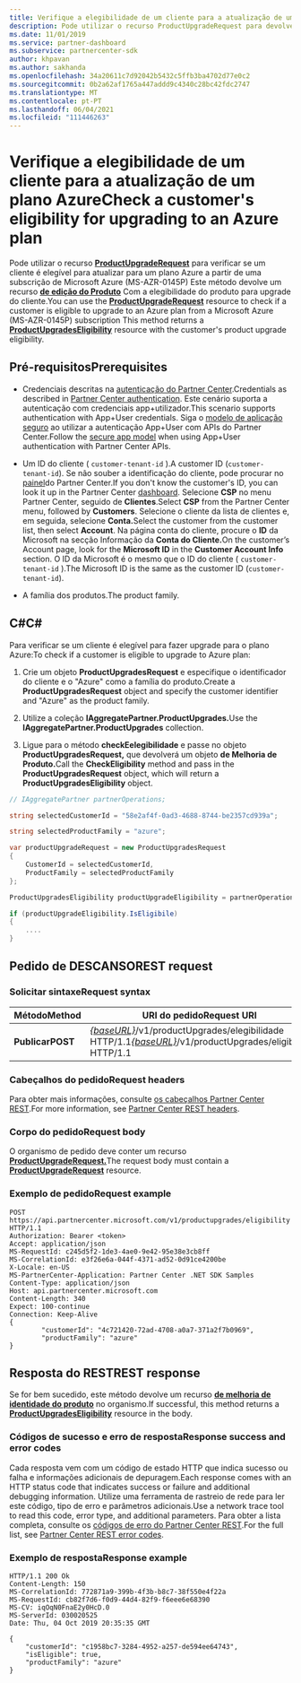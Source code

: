 ```yaml
---
title: Verifique a elegibilidade de um cliente para a atualização de um plano Azure
description: Pode utilizar o recurso ProductUpgradeRequest para devolver um recurso de melhoria de produtos para determinar se um cliente é elegível para atualizar a partir de uma subscrição de Microsoft Azure (MS-AZR-0145P) para um plano Azure.
ms.date: 11/01/2019
ms.service: partner-dashboard
ms.subservice: partnercenter-sdk
author: khpavan
ms.author: sakhanda
ms.openlocfilehash: 34a20611c7d92042b5432c5ffb3ba4702d77e0c2
ms.sourcegitcommit: 0b2a62af1765a447addd9c4340c28bc42fdc2747
ms.translationtype: MT
ms.contentlocale: pt-PT
ms.lasthandoff: 06/04/2021
ms.locfileid: "111446263"
---
```

# <a name="check-a-customers-eligibility-for-upgrading-to-an-azure-plan"></a><span data-ttu-id="a32b3-103">Verifique a elegibilidade de um cliente para a atualização de um plano Azure</span><span class="sxs-lookup"><span data-stu-id="a32b3-103">Check a customer's eligibility for upgrading to an Azure plan</span></span>

<span data-ttu-id="a32b3-104">Pode utilizar o recurso [**ProductUpgradeRequest**](product-upgrade-resources.md#productupgraderequest) para verificar se um cliente é elegível para atualizar para um plano Azure a partir de uma subscrição de Microsoft Azure (MS-AZR-0145P) Este método devolve um recurso [**de edição do Produto**](product-upgrade-resources.md#productupgradeseligibility) Com a elegibilidade do produto para upgrade do cliente.</span><span class="sxs-lookup"><span data-stu-id="a32b3-104">You can use the [**ProductUpgradeRequest**](product-upgrade-resources.md#productupgraderequest) resource to check if a customer is eligible to upgrade to an Azure plan from a Microsoft Azure (MS-AZR-0145P) subscription This method returns a [**ProductUpgradesEligibility**](product-upgrade-resources.md#productupgradeseligibility) resource with the customer's product upgrade eligibility.</span></span>

## <a name="prerequisites"></a><span data-ttu-id="a32b3-105">Pré-requisitos</span><span class="sxs-lookup"><span data-stu-id="a32b3-105">Prerequisites</span></span>

- <span data-ttu-id="a32b3-106">Credenciais descritas na [autenticação do Partner Center](partner-center-authentication.md).</span><span class="sxs-lookup"><span data-stu-id="a32b3-106">Credentials as described in [Partner Center authentication](partner-center-authentication.md).</span></span> <span data-ttu-id="a32b3-107">Este cenário suporta a autenticação com credenciais app+utilizador.</span><span class="sxs-lookup"><span data-stu-id="a32b3-107">This scenario supports authentication with App+User credentials.</span></span> <span data-ttu-id="a32b3-108">Siga o [modelo de aplicação seguro](enable-secure-app-model.md) ao utilizar a autenticação App+User com APIs do Partner Center.</span><span class="sxs-lookup"><span data-stu-id="a32b3-108">Follow the [secure app model](enable-secure-app-model.md) when using App+User authentication with Partner Center APIs.</span></span>

- <span data-ttu-id="a32b3-109">Um ID do cliente ( `customer-tenant-id` ).</span><span class="sxs-lookup"><span data-stu-id="a32b3-109">A customer ID (`customer-tenant-id`).</span></span> <span data-ttu-id="a32b3-110">Se não souber a identificação do cliente, pode procurar no [painel](https://partner.microsoft.com/dashboard)do Partner Center.</span><span class="sxs-lookup"><span data-stu-id="a32b3-110">If you don't know the customer's ID, you can look it up in the Partner Center [dashboard](https://partner.microsoft.com/dashboard).</span></span> <span data-ttu-id="a32b3-111">Selecione **CSP** no menu Partner Center, seguido de **Clientes**.</span><span class="sxs-lookup"><span data-stu-id="a32b3-111">Select **CSP** from the Partner Center menu, followed by **Customers**.</span></span> <span data-ttu-id="a32b3-112">Selecione o cliente da lista de clientes e, em seguida, selecione **Conta.**</span><span class="sxs-lookup"><span data-stu-id="a32b3-112">Select the customer from the customer list, then select **Account**.</span></span> <span data-ttu-id="a32b3-113">Na página conta do cliente, procure o **ID** da Microsoft na secção Informação da **Conta do Cliente.**</span><span class="sxs-lookup"><span data-stu-id="a32b3-113">On the customer’s Account page, look for the **Microsoft ID** in the **Customer Account Info** section.</span></span> <span data-ttu-id="a32b3-114">O ID da Microsoft é o mesmo que o ID do cliente ( `customer-tenant-id` ).</span><span class="sxs-lookup"><span data-stu-id="a32b3-114">The Microsoft ID is the same as the customer ID  (`customer-tenant-id`).</span></span>

- <span data-ttu-id="a32b3-115">A família dos produtos.</span><span class="sxs-lookup"><span data-stu-id="a32b3-115">The product family.</span></span>

## <a name="c"></a><span data-ttu-id="a32b3-116">C\#</span><span class="sxs-lookup"><span data-stu-id="a32b3-116">C\#</span></span>

<span data-ttu-id="a32b3-117">Para verificar se um cliente é elegível para fazer upgrade para o plano Azure:</span><span class="sxs-lookup"><span data-stu-id="a32b3-117">To check if a customer is eligible to upgrade to Azure plan:</span></span>

1. <span data-ttu-id="a32b3-118">Crie um objeto **ProductUpgradesRequest** e especifique o identificador do cliente e o "Azure" como a família do produto.</span><span class="sxs-lookup"><span data-stu-id="a32b3-118">Create a **ProductUpgradesRequest** object and specify the customer identifier and "Azure" as the product family.</span></span>

2. <span data-ttu-id="a32b3-119">Utilize a coleção **IAggregatePartner.ProductUpgrades.**</span><span class="sxs-lookup"><span data-stu-id="a32b3-119">Use the **IAggregatePartner.ProductUpgrades** collection.</span></span>
3. <span data-ttu-id="a32b3-120">Ligue para o método **checkEelegibilidade** e passe no objeto **ProductUpgradesRequest,** que devolverá um objeto **de Melhoria de Produto.**</span><span class="sxs-lookup"><span data-stu-id="a32b3-120">Call the **CheckEligibility** method and pass in the **ProductUpgradesRequest** object, which will return a **ProductUpgradesEligibility** object.</span></span>

```csharp
// IAggregatePartner partnerOperations;

string selectedCustomerId = "58e2af4f-0ad3-4688-8744-be2357cd939a";

string selectedProductFamily = "azure";

var productUpgradeRequest = new ProductUpgradesRequest
{
    CustomerId = selectedCustomerId,
    ProductFamily = selectedProductFamily
};

ProductUpgradesEligibility productUpgradeEligibility = partnerOperations.ProductUpgrades.CheckEligibility(productUpgradeRequest);

if (productUpgradeEligibility.IsEligibile)
{
    ....
}

```

## <a name="rest-request"></a><span data-ttu-id="a32b3-121">Pedido de DESCANSO</span><span class="sxs-lookup"><span data-stu-id="a32b3-121">REST request</span></span>

### <a name="request-syntax"></a><span data-ttu-id="a32b3-122">Solicitar sintaxe</span><span class="sxs-lookup"><span data-stu-id="a32b3-122">Request syntax</span></span>

| <span data-ttu-id="a32b3-123">Método</span><span class="sxs-lookup"><span data-stu-id="a32b3-123">Method</span></span>   | <span data-ttu-id="a32b3-124">URI do pedido</span><span class="sxs-lookup"><span data-stu-id="a32b3-124">Request URI</span></span>                                                                                   |
|----------|-----------------------------------------------------------------------------------------------|
| <span data-ttu-id="a32b3-125">**Publicar**</span><span class="sxs-lookup"><span data-stu-id="a32b3-125">**POST**</span></span> | <span data-ttu-id="a32b3-126">[*{baseURL}*](partner-center-rest-urls.md)/v1/productUpgrades/elegibilidade HTTP/1.1</span><span class="sxs-lookup"><span data-stu-id="a32b3-126">[*{baseURL}*](partner-center-rest-urls.md)/v1/productUpgrades/eligibility HTTP/1.1</span></span> |

### <a name="request-headers"></a><span data-ttu-id="a32b3-127">Cabeçalhos do pedido</span><span class="sxs-lookup"><span data-stu-id="a32b3-127">Request headers</span></span>

<span data-ttu-id="a32b3-128">Para obter mais informações, consulte [os cabeçalhos Partner Center REST](headers.md).</span><span class="sxs-lookup"><span data-stu-id="a32b3-128">For more information, see [Partner Center REST headers](headers.md).</span></span>

### <a name="request-body"></a><span data-ttu-id="a32b3-129">Corpo do pedido</span><span class="sxs-lookup"><span data-stu-id="a32b3-129">Request body</span></span>

<span data-ttu-id="a32b3-130">O organismo de pedido deve conter um recurso [**ProductUpgradeRequest.**](product-upgrade-resources.md#productupgraderequest)</span><span class="sxs-lookup"><span data-stu-id="a32b3-130">The request body must contain a [**ProductUpgradeRequest**](product-upgrade-resources.md#productupgraderequest) resource.</span></span>

### <a name="request-example"></a><span data-ttu-id="a32b3-131">Exemplo de pedido</span><span class="sxs-lookup"><span data-stu-id="a32b3-131">Request example</span></span>

```http
POST https://api.partnercenter.microsoft.com/v1/productupgrades/eligibility HTTP/1.1
Authorization: Bearer <token>
Accept: application/json
MS-RequestId: c245d5f2-1de3-4ae0-9e42-95e38e3cb8ff
MS-CorrelationId: e3f26e6a-044f-4371-ad52-0d91ce4200be
X-Locale: en-US
MS-PartnerCenter-Application: Partner Center .NET SDK Samples
Content-Type: application/json
Host: api.partnercenter.microsoft.com
Content-Length: 340
Expect: 100-continue
Connection: Keep-Alive
{
        "customerId": "4c721420-72ad-4708-a0a7-371a2f7b0969",
        "productFamily": "azure"
}
```

## <a name="rest-response"></a><span data-ttu-id="a32b3-132">Resposta do REST</span><span class="sxs-lookup"><span data-stu-id="a32b3-132">REST response</span></span>

<span data-ttu-id="a32b3-133">Se for bem sucedido, este método devolve um recurso [**de melhoria de identidade do produto**](product-upgrade-resources.md#productupgradeseligibility) no organismo.</span><span class="sxs-lookup"><span data-stu-id="a32b3-133">If successful, this method returns a [**ProductUpgradesEligibility**](product-upgrade-resources.md#productupgradeseligibility) resource in the body.</span></span>

### <a name="response-success-and-error-codes"></a><span data-ttu-id="a32b3-134">Códigos de sucesso e erro de resposta</span><span class="sxs-lookup"><span data-stu-id="a32b3-134">Response success and error codes</span></span>

<span data-ttu-id="a32b3-135">Cada resposta vem com um código de estado HTTP que indica sucesso ou falha e informações adicionais de depuragem.</span><span class="sxs-lookup"><span data-stu-id="a32b3-135">Each response comes with an HTTP status code that indicates success or failure and additional debugging information.</span></span> <span data-ttu-id="a32b3-136">Utilize uma ferramenta de rastreio de rede para ler este código, tipo de erro e parâmetros adicionais.</span><span class="sxs-lookup"><span data-stu-id="a32b3-136">Use a network trace tool to read this code, error type, and additional parameters.</span></span> <span data-ttu-id="a32b3-137">Para obter a lista completa, consulte os [códigos de erro do Partner Center REST](error-codes.md).</span><span class="sxs-lookup"><span data-stu-id="a32b3-137">For the full list, see [Partner Center REST error codes](error-codes.md).</span></span>

### <a name="response-example"></a><span data-ttu-id="a32b3-138">Exemplo de resposta</span><span class="sxs-lookup"><span data-stu-id="a32b3-138">Response example</span></span>

```http
HTTP/1.1 200 Ok
Content-Length: 150
MS-CorrelationId: 772871a9-399b-4f3b-b8c7-38f550e4f22a
MS-RequestId: cb82f7d6-f0d9-44d4-82f9-f6eee6e68390
MS-CV: iqOqN0FnaE2y0HcD.0
MS-ServerId: 030020525
Date: Thu, 04 Oct 2019 20:35:35 GMT

{
    "customerId": "c1958bc7-3284-4952-a257-de594ee64743",
    "isEligible": true,
    "productFamily": "azure"
}
```
